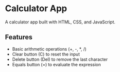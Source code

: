 # Calculator App

A calculator app built with HTML, CSS, and JavaScript.

## Features

- Basic arithmetic operations (+, -, *, /)
- Clear button (C) to reset the input
- Delete button (Del) to remove the last character
- Equals button (=) to evaluate the expression




